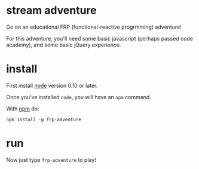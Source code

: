 # stream adventure

Go on an educational FRP (functional-reactive progrmming) adventure!

For this adventure, you'll need some basic javascript (perhaps passed code academy), and some basic jQuery experience.

<!-- travisbuild status -->

# install

First install [node](http://nodejs.org) version 0.10 or later.

Once you've installed `node`, you will have an `npm` command.

With [npm](https://npmjs.org) do:

```
npm install -g frp-adventure
```

# run

Now just type `frp-adventure` to play!
